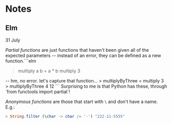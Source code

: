 # Notes

## Elm
31 July

*Partial functions* are just functions that haven't been given all of the expected
parameters -- instead of an error, they can be defined as a new function.```elm
> multiply a b = a * b
> multiply 3
<function>
-- hm, no error. let's capture that function...
> multiplyByThree = multiply 3
> multiplyByThree 4
12
```
Surprising to me is that Python has these, through `from functools import partial`!


*Anonymous functions* are those that start with `\` and don't have a name.  E.g.:
```elm
> String.filter (\char -> char /= '-') "222-11-5555"
```
